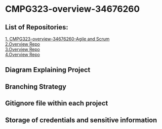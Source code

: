 # CMPG323-overview-34676260

## List of Repositories:

<a href = "https://github.com/tomei123/CMPG323-overview-34676260.git"> 1. CMPG323-overview-34676260-Agile and Scrum </a> <br>
<a href = "https://github.com/tomei123/CMPG323-overview-34676260.git"> 2.Overview Repo </a> <br>
<a href = "https://github.com/tomei123/CMPG323-overview-34676260.git"> 3.Overview Repo </a> <br>
<a href = "https://github.com/tomei123/CMPG323-overview-34676260.git"> 4.Overview Repo </a> 

## Diagram Explaining Project

## Branching Strategy

## Gitignore file within each project

## Storage of credentials and sensitive information

